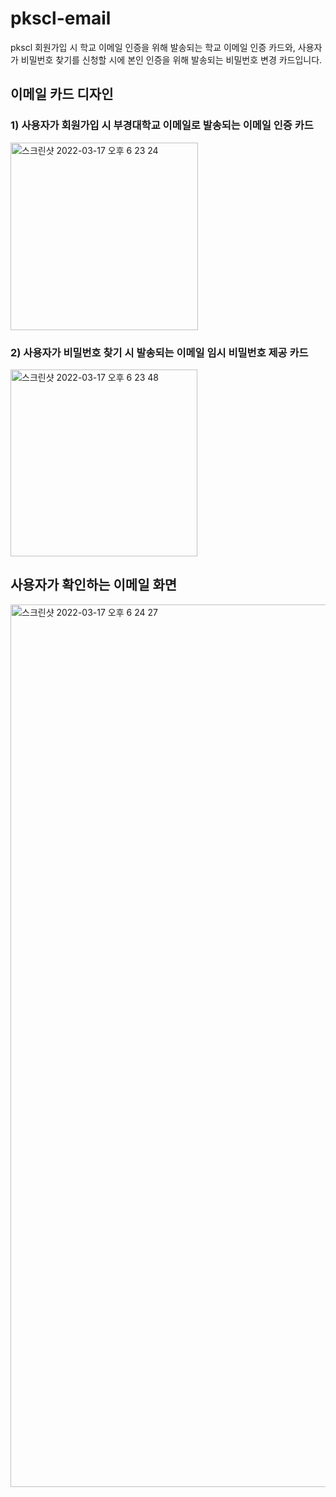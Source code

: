 # pkscl-email
pkscl 회원가입 시 학교 이메일 인증을 위해 발송되는 학교 이메일 인증 카드와,
사용자가 비밀번호 찾기를 신청할 시에 본인 인증을 위해 발송되는 비밀번호 변경 카드입니다.

## 이메일 카드 디자인

### 1) 사용자가 회원가입 시 부경대학교 이메일로 발송되는 이메일 인증 카드 
<img width="300" alt="스크린샷 2022-03-17 오후 6 23 24" src="https://user-images.githubusercontent.com/82457928/166881173-65cc5ce3-41e1-4dd2-ba93-b6451a19055c.png">


### 2) 사용자가 비밀번호 찾기 시 발송되는 이메일 임시 비밀번호 제공 카드 
<img width="299" alt="스크린샷 2022-03-17 오후 6 23 48" src="https://user-images.githubusercontent.com/82457928/166881183-a434d7a4-b106-4f1f-bb5c-79a6d6da7c3b.png">


## 사용자가 확인하는 이메일 화면
<img width="1412" alt="스크린샷 2022-03-17 오후 6 24 27" src="https://user-images.githubusercontent.com/82457928/166881191-21645c78-6cf1-4f3e-a5da-ae120be624d0.png">
